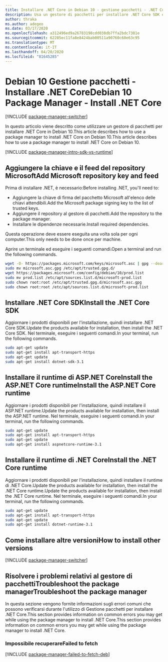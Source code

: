 ```yaml
---
title: Installare .NET Core in Debian 10 - gestione pacchetti - .NET CoreInstall .NET Core on Debian 10 - package manager - .NET Core
description: Usa un gestore di pacchetti per installare .NET Core SDK e runtime in Debian 10.
author: thraka
ms.author: adegeo
ms.date: 03/17/2020
ms.openlocfilehash: a312496ed9a26783198cdd038db7ffa2bdc7381e
ms.sourcegitcommit: 62285ec11fa8e8424bab00511a90760c60e63c95
ms.translationtype: MT
ms.contentlocale: it-IT
ms.lasthandoff: 04/20/2020
ms.locfileid: "81645285"
---
```

# <a name="debian-10-package-manager---install-net-core"></a><span data-ttu-id="6ce25-103">Debian 10 Gestione pacchetti - Installare .NET Core</span><span class="sxs-lookup"><span data-stu-id="6ce25-103">Debian 10 Package Manager - Install .NET Core</span></span>

[!INCLUDE [package-manager-switcher](./includes/package-manager-switcher.md)]

<span data-ttu-id="6ce25-104">In questo articolo viene descritto come utilizzare un gestore di pacchetti per installare .NET Core in Debian 10.This article describes how to use a package manager to install .NET Core on Debian 10.</span><span class="sxs-lookup"><span data-stu-id="6ce25-104">This article describes how to use a package manager to install .NET Core on Debian 10.</span></span>

[!INCLUDE [package-manager-intro-sdk-vs-runtime](includes/package-manager-intro-sdk-vs-runtime.md)]

## <a name="add-microsoft-repository-key-and-feed"></a><span data-ttu-id="6ce25-105">Aggiungere la chiave e il feed del repository Microsoft</span><span class="sxs-lookup"><span data-stu-id="6ce25-105">Add Microsoft repository key and feed</span></span>

<span data-ttu-id="6ce25-106">Prima di installare .NET, è necessario:</span><span class="sxs-lookup"><span data-stu-id="6ce25-106">Before installing .NET, you'll need to:</span></span>

- <span data-ttu-id="6ce25-107">Aggiungere la chiave di firma del pacchetto Microsoft all'elenco delle chiavi attendibili.</span><span class="sxs-lookup"><span data-stu-id="6ce25-107">Add the Microsoft package signing key to the list of trusted keys.</span></span>
- <span data-ttu-id="6ce25-108">Aggiungere il repository al gestore di pacchetti.</span><span class="sxs-lookup"><span data-stu-id="6ce25-108">Add the repository to the package manager.</span></span>
- <span data-ttu-id="6ce25-109">Installare le dipendenze necessarie.</span><span class="sxs-lookup"><span data-stu-id="6ce25-109">Install required dependencies.</span></span>

<span data-ttu-id="6ce25-110">Questa operazione deve essere eseguita una volta sola per ogni computer.</span><span class="sxs-lookup"><span data-stu-id="6ce25-110">This only needs to be done once per machine.</span></span>

<span data-ttu-id="6ce25-111">Aprire un terminale ed eseguire i seguenti comandi.</span><span class="sxs-lookup"><span data-stu-id="6ce25-111">Open a terminal and run the following commands.</span></span>

```bash
wget -O- https://packages.microsoft.com/keys/microsoft.asc | gpg --dearmor > microsoft.asc.gpg
sudo mv microsoft.asc.gpg /etc/apt/trusted.gpg.d/
wget https://packages.microsoft.com/config/debian/10/prod.list
sudo mv prod.list /etc/apt/sources.list.d/microsoft-prod.list
sudo chown root:root /etc/apt/trusted.gpg.d/microsoft.asc.gpg
sudo chown root:root /etc/apt/sources.list.d/microsoft-prod.list
```

## <a name="install-the-net-core-sdk"></a><span data-ttu-id="6ce25-112">Installare .NET Core SDK</span><span class="sxs-lookup"><span data-stu-id="6ce25-112">Install the .NET Core SDK</span></span>

<span data-ttu-id="6ce25-113">Aggiornare i prodotti disponibili per l'installazione, quindi installare .NET Core SDK.</span><span class="sxs-lookup"><span data-stu-id="6ce25-113">Update the products available for installation, then install the .NET Core SDK.</span></span> <span data-ttu-id="6ce25-114">Nel terminale, eseguire i seguenti comandi.</span><span class="sxs-lookup"><span data-stu-id="6ce25-114">In your terminal, run the following commands.</span></span>

```bash
sudo apt-get update
sudo apt-get install apt-transport-https
sudo apt-get update
sudo apt-get install dotnet-sdk-3.1
```

## <a name="install-the-aspnet-core-runtime"></a><span data-ttu-id="6ce25-115">Installare il runtime di ASP.NET CoreInstall the ASP.NET Core runtime</span><span class="sxs-lookup"><span data-stu-id="6ce25-115">Install the ASP.NET Core runtime</span></span>

<span data-ttu-id="6ce25-116">Aggiornare i prodotti disponibili per l'installazione, quindi installare il ASP.NET runtime.</span><span class="sxs-lookup"><span data-stu-id="6ce25-116">Update the products available for installation, then install the ASP.NET runtime.</span></span> <span data-ttu-id="6ce25-117">Nel terminale, eseguire i seguenti comandi.</span><span class="sxs-lookup"><span data-stu-id="6ce25-117">In your terminal, run the following commands.</span></span>

```bash
sudo apt-get update
sudo apt-get install apt-transport-https
sudo apt-get update
sudo apt-get install aspnetcore-runtime-3.1
```

## <a name="install-the-net-core-runtime"></a><span data-ttu-id="6ce25-118">Installare il runtime di .NET Core</span><span class="sxs-lookup"><span data-stu-id="6ce25-118">Install the .NET Core runtime</span></span>

<span data-ttu-id="6ce25-119">Aggiornare i prodotti disponibili per l'installazione, quindi installare il runtime di .NET Core.Update the products available for installation, then install the .NET Core runtime.</span><span class="sxs-lookup"><span data-stu-id="6ce25-119">Update the products available for installation, then install the .NET Core runtime.</span></span> <span data-ttu-id="6ce25-120">Nel terminale, eseguire i seguenti comandi.</span><span class="sxs-lookup"><span data-stu-id="6ce25-120">In your terminal, run the following commands.</span></span>

```bash
sudo apt-get update
sudo apt-get install apt-transport-https
sudo apt-get update
sudo apt-get install dotnet-runtime-3.1
```

## <a name="how-to-install-other-versions"></a><span data-ttu-id="6ce25-121">Come installare altre versioni</span><span class="sxs-lookup"><span data-stu-id="6ce25-121">How to install other versions</span></span>

[!INCLUDE [package-manager-switcher](./includes/package-manager-heading-hack-pkgname.md)]

## <a name="troubleshoot-the-package-manager"></a><span data-ttu-id="6ce25-122">Risolvere i problemi relativi al gestore di pacchettiTroubleshoot the package manager</span><span class="sxs-lookup"><span data-stu-id="6ce25-122">Troubleshoot the package manager</span></span>

<span data-ttu-id="6ce25-123">In questa sezione vengono fornite informazioni sugli errori comuni che possono verificarsi durante l'utilizzo di Gestione pacchetti per installare .NET Core.This section provides information on common errors you may get while using the package manager to install .NET Core.</span><span class="sxs-lookup"><span data-stu-id="6ce25-123">This section provides information on common errors you may get while using the package manager to install .NET Core.</span></span>

### <a name="failed-to-fetch"></a><span data-ttu-id="6ce25-124">Impossibile recuperare</span><span class="sxs-lookup"><span data-stu-id="6ce25-124">Failed to fetch</span></span>

[!INCLUDE [package-manager-failed-to-fetch-deb](includes/package-manager-failed-to-fetch-deb.md)]

